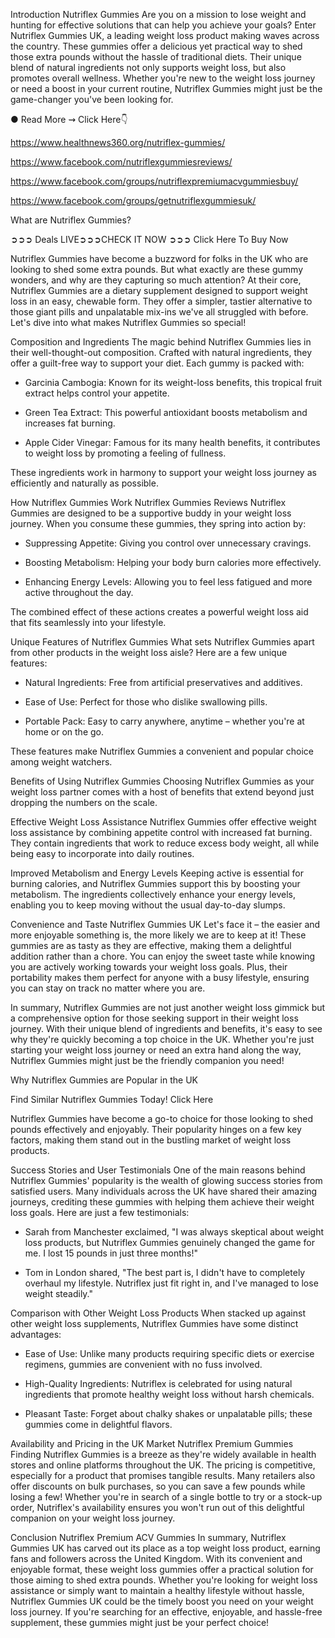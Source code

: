 Introduction
Nutriflex Gummies Are you on a mission to lose weight and hunting for effective solutions that can help you achieve your goals? Enter Nutriflex Gummies UK, a leading weight loss product making waves across the country. These gummies offer a delicious yet practical way to shed those extra pounds without the hassle of traditional diets. Their unique blend of natural ingredients not only supports weight loss, but also promotes overall wellness. Whether you're new to the weight loss journey or need a boost in your current routine, Nutriflex Gummies might just be the game-changer you've been looking for.

● Read More ⇝ Click Here👇

<a href="https://www.healthnews360.org/nutriflex-gummies/">https://www.healthnews360.org/nutriflex-gummies/</a>

<a href="https://www.facebook.com/nutriflexgummiesreviews/">https://www.facebook.com/nutriflexgummiesreviews/</a>

<a href="https://www.facebook.com/groups/nutriflexpremiumacvgummiesbuy/">https://www.facebook.com/groups/nutriflexpremiumacvgummiesbuy/</a>

<a href="https://www.facebook.com/groups/getnutriflexgummiesuk/">https://www.facebook.com/groups/getnutriflexgummiesuk/</a>


What are Nutriflex Gummies?


➲➲➲ Deals LIVE➲➲➲CHECK IT NOW ➲➲➲ Click Here To Buy Now


Nutriflex Gummies have become a buzzword for folks in the UK who are looking to shed some extra pounds. But what exactly are these gummy wonders, and why are they capturing so much attention? At their core, Nutriflex Gummies are a dietary supplement designed to support weight loss in an easy, chewable form. They offer a simpler, tastier alternative to those giant pills and unpalatable mix-ins we've all struggled with before. Let's dive into what makes Nutriflex Gummies so special!

Composition and Ingredients
The magic behind Nutriflex Gummies lies in their well-thought-out composition. Crafted with natural ingredients, they offer a guilt-free way to support your diet. Each gummy is packed with:

- Garcinia Cambogia: Known for its weight-loss benefits, this tropical fruit extract helps control your appetite.

- Green Tea Extract: This powerful antioxidant boosts metabolism and increases fat burning.

- Apple Cider Vinegar: Famous for its many health benefits, it contributes to weight loss by promoting a feeling of fullness.

These ingredients work in harmony to support your weight loss journey as efficiently and naturally as possible.

How Nutriflex Gummies Work
Nutriflex Gummies Reviews Nutriflex Gummies are designed to be a supportive buddy in your weight loss journey. When you consume these gummies, they spring into action by:

- Suppressing Appetite: Giving you control over unnecessary cravings.

- Boosting Metabolism: Helping your body burn calories more effectively.

- Enhancing Energy Levels: Allowing you to feel less fatigued and more active throughout the day.

The combined effect of these actions creates a powerful weight loss aid that fits seamlessly into your lifestyle.

Unique Features of Nutriflex Gummies
What sets Nutriflex Gummies apart from other products in the weight loss aisle? Here are a few unique features:

- Natural Ingredients: Free from artificial preservatives and additives.

- Ease of Use: Perfect for those who dislike swallowing pills.

- Portable Pack: Easy to carry anywhere, anytime – whether you're at home or on the go.

These features make Nutriflex Gummies a convenient and popular choice among weight watchers.

Benefits of Using Nutriflex Gummies
Choosing Nutriflex Gummies as your weight loss partner comes with a host of benefits that extend beyond just dropping the numbers on the scale.

Effective Weight Loss Assistance
Nutriflex Gummies offer effective weight loss assistance by combining appetite control with increased fat burning. They contain ingredients that work to reduce excess body weight, all while being easy to incorporate into daily routines.

Improved Metabolism and Energy Levels
Keeping active is essential for burning calories, and Nutriflex Gummies support this by boosting your metabolism. The ingredients collectively enhance your energy levels, enabling you to keep moving without the usual day-to-day slumps.

Convenience and Taste
Nutriflex Gummies UK Let's face it – the easier and more enjoyable something is, the more likely we are to keep at it! These gummies are as tasty as they are effective, making them a delightful addition rather than a chore. You can enjoy the sweet taste while knowing you are actively working towards your weight loss goals. Plus, their portability makes them perfect for anyone with a busy lifestyle, ensuring you can stay on track no matter where you are.

In summary, Nutriflex Gummies are not just another weight loss gimmick but a comprehensive option for those seeking support in their weight loss journey. With their unique blend of ingredients and benefits, it's easy to see why they're quickly becoming a top choice in the UK. Whether you're just starting your weight loss journey or need an extra hand along the way, Nutriflex Gummies might just be the friendly companion you need!

Why Nutriflex Gummies are Popular in the UK


Find Similar Nutriflex Gummies Today! Click Here

Nutriflex Gummies have become a go-to choice for those looking to shed pounds effectively and enjoyably. Their popularity hinges on a few key factors, making them stand out in the bustling market of weight loss products.

Success Stories and User Testimonials
One of the main reasons behind Nutriflex Gummies' popularity is the wealth of glowing success stories from satisfied users. Many individuals across the UK have shared their amazing journeys, crediting these gummies with helping them achieve their weight loss goals. Here are just a few testimonials:

- Sarah from Manchester exclaimed, "I was always skeptical about weight loss products, but Nutriflex Gummies genuinely changed the game for me. I lost 15 pounds in just three months!"

- Tom in London shared, "The best part is, I didn't have to completely overhaul my lifestyle. Nutriflex just fit right in, and I've managed to lose weight steadily."

Comparison with Other Weight Loss Products
When stacked up against other weight loss supplements, Nutriflex Gummies have some distinct advantages:

- Ease of Use: Unlike many products requiring specific diets or exercise regimens, gummies are convenient with no fuss involved.

- High-Quality Ingredients: Nutriflex is celebrated for using natural ingredients that promote healthy weight loss without harsh chemicals.

- Pleasant Taste: Forget about chalky shakes or unpalatable pills; these gummies come in delightful flavors.

Availability and Pricing in the UK Market
Nutriflex Premium Gummies Finding Nutriflex Gummies is a breeze as they're widely available in health stores and online platforms throughout the UK. The pricing is competitive, especially for a product that promises tangible results. Many retailers also offer discounts on bulk purchases, so you can save a few pounds while losing a few! Whether you're in search of a single bottle to try or a stock-up order, Nutriflex's availability ensures you won't run out of this delightful companion on your weight loss journey.

Conclusion
Nutriflex Premium ACV Gummies In summary, Nutriflex Gummies UK has carved out its place as a top weight loss product, earning fans and followers across the United Kingdom. With its convenient and enjoyable format, these weight loss gummies offer a practical solution for those aiming to shed extra pounds. Whether you're looking for weight loss assistance or simply want to maintain a healthy lifestyle without hassle, Nutriflex Gummies UK could be the timely boost you need on your weight loss journey. If you're searching for an effective, enjoyable, and hassle-free supplement, these gummies might just be your perfect choice!



